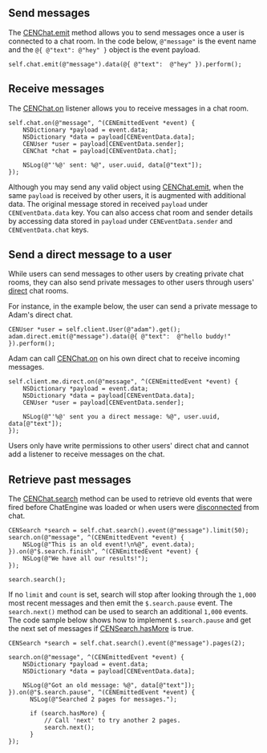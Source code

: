 ## Send messages

The [CENChat.emit](../../api-reference/chat#emit) method allows you to send messages once a user is 
connected to a chat room. In the code below, `@"message"` is the event name and the 
`@{ @"text": @"hey" }` object is the event payload.

```objc
self.chat.emit(@"message").data(@{ @"text":  @"hey" }).perform();
```

## Receive messages

The [CENChat.on](../../api-reference/chat#on) listener allows you to receive messages in a chat 
room.

```objc
self.chat.on(@"message", ^(CENEmittedEvent *event) {
    NSDictionary *payload = event.data;
    NSDictionary *data = payload[CENEventData.data];
    CENUser *user = payload[CENEventData.sender];
    CENChat *chat = payload[CENEventData.chat];
    
    NSLog(@"'%@' sent: %@", user.uuid, data[@"text"]);
});
```

Although you may send any valid object using [CENChat.emit](../../api-reference/-chat#emit), when 
the same `payload` is received by other users, it is augmented with additional data. The original 
message stored in received `payload` under `CENEventData.data` key. You can also access chat room 
and sender details by accessing data stored in `payload` under `CENEventData.sender` and 
`CENEventData.chat` keys.

## Send a direct message to a user

While users can send messages to other users by creating private chat rooms, they can also send 
private messages to other users through users' [direct](../../api-reference/user#direct) chat rooms.

For instance, in the example below, the user can send a private message to Adam's direct chat.

```objc
CENUser *user = self.client.User(@"adam").get();
adam.direct.emit(@"message").data(@{ @"text":  @"hello buddy!" }).perform();
```

Adam can call [CENChat.on](../../api-reference/chat#on) on his own direct chat to receive incoming 
messages.

```objc
self.client.me.direct.on(@"message", ^(CENEmittedEvent *event) {
    NSDictionary *payload = event.data;
    NSDictionary *data = payload[CENEventData.data];
    CENUser *user = payload[CENEventData.sender];
    
    NSLog(@"'%@' sent you a direct message: %@", user.uuid, data[@"text"]);
});
```

Users only have write permissions to other users' direct chat and cannot add a listener to receive 
messages on the chat.

## Retrieve past messages

The [CENChat.search](../../api-reference/chat#search) method can be used to retrieve old events that
were fired before ChatEngine was loaded or when users were 
[disconnected](../../api-reference/chat#event-offline-disconnect) from chat.

```objc
CENSearch *search = self.chat.search().event(@"message").limit(50);
search.on(@"message", ^(CENEmittedEvent *event) {
    NSLog(@"This is an old event!\n%@", event.data);
}).on(@"$.search.finish", ^(CENEmittedEvent *event) {
    NSLog(@"We have all our results!");
});

search.search();
```

If no `limit` and `count` is set, search will stop after looking through the `1,000` most recent 
messages and then emit the `$.search.pause` event. The `search.next()` method can be used to search 
an additional `1,000` events. The code sample below shows how to implement `$.search.pause` and get 
the next set of messages if [CENSearch.hasMore](../../api-reference/search#hasmore) is true.

```objc
CENSearch *search = self.chat.search().event(@"message").pages(2);

search.on(@"message", ^(CENEmittedEvent *event) {
    NSDictionary *payload = event.data;
    NSDictionary *data = payload[CENEventData.data];
    
    NSLog(@"Got an old message: %@", data[@"text"]);
}).on(@"$.search.pause", ^(CENEmittedEvent *event) {
      NSLog(@"Searched 2 pages for messages.");
      
      if (search.hasMore) {
          // Call 'next' to try another 2 pages.
          search.next();
      }
});
```